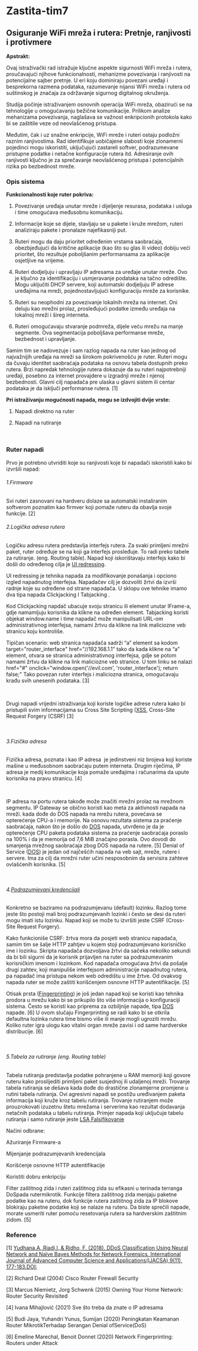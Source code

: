 # Zastita-tim7

## **Osiguranje WiFi mreža i rutera: Pretnje, ranjivosti i protivmere**

**Apstrakt:**

Ovaj istraživački rad istražuje ključne aspekte sigurnosti WiFi mreža i rutera, proučavajući njihove funkcionalnosti, mehanizme povezivanja i ranjivosti na potencijalne sajber pretnje. U eri koju dominiraju povezani uređaji i besprekorna razmena podataka, razumevanje nijansi WiFi mreža i rutera od suštinskog je značaja za održavanje sigurnog digitalnog okruženja.

Studija počinje istraživanjem osnovnih operacija WiFi mreža, obazirući se na tehnologije u omogućavanju bežične komunikacije. Prilikom analize mehanizama povezivanja, naglašava se važnost enkripcionih protokola kako bi se zaštitile veze od neovlašćenog pristupa.

Međutim, čak i uz snažne enkripcije, WiFi mreže i ruteri ostaju podložni raznim ranjivostima. Rad identifikuje uobičajene slabosti koje zlonamerni pojedinci mogu iskoristiti, uključujući zastareli softver, podrazumevane pristupne podatke i netačne konfiguracije rutera itd. Adresiranje ovih ranjivosti ključno je za sprečavanje neovlašćenog pristupa i potencijalnih rizika po bezbednost mreže.



### Opis sistema

**Funkcionalnosti koje ruter pokriva:**

1. Povezivanje uređaja unutar mreže i dijeljenje resurasa, podataka i usluga i time omogućava međusobnu komunikaciju.

2. Informacije koje se dijele, stavljaju se u pakete i kruže mrežom, ruteri analiziraju pakete i pronalaze najefikasniji put.

3. Ruteri mogu da daju prioritet određenim vrstama saobraćaja, obezbjeđujući da kritične aplikacije (kao što su glas ili video) dobiju veći prioritet, što rezultuje poboljšanim performansama za aplikacije osjetljive na vrijeme.

4. Ruteri dodjeljuju i upravljaju IP adresama za uređaje unutar mreže. Ovo je ključno za identifikaciju i usmjeravanje podataka na tačno odredište. Mogu uključiti DHCP servere, koji automatski dodjeljuju IP adrese uređajima na mreži, pojednostavljujući konfiguraciju mreže za korisnike.

5. Ruteri su neophodni za povezivanje lokalnih mreža na internet. Oni deluju kao mrežni prolaz, prosleđujući podatke između uređaja na lokalnoj mreži i šireg interneta.

6. Ruteri omogućavaju stvaranje podmreža, dijele veću mrežu na manje segmente. Ova segmentacija poboljšava performanse mreže, bezbednost i upravljanje.

Samim tim se nadovezuje i sam razlog napada na ruter kao jednog od najvažnijih uređaja na mreži sa širokom pokrivenošću je ruter. Ruteri mogu da čuvaju identitet saobraćaja podataka na osnovu tabela dostupnih preko rutera. Brzi napredak tehnologije rutera dokazuje da su ruteri najpotrebniji uređaji, posebno za internet provajdere u izgradnji mreže i njenoj bezbednosti. Glavni cilj napadača pre ulaska u glavni sistem ili centar podataka je da isključi performanse rutera. \[1\]



**Pri istraživanju mogućnosti napada, mogu se izdvojiti dvije vrste:**

1. Napadi direktno na ruter

2. Napadi na rutiranje

&nbsp;

### Ruter napadi

Prvo je potrebno utvriditi koje su ranjivosti koje bi napadači iskoristili kako bi izvršili napad:

###### 1.Firmware

Svi ruteri zasnovani na hardveru dolaze sa automatski instaliranim softverom poznatim kao firmver koji pomaže ruteru da obavlja svoje funkcije. \[2\]

###### 2.Logička adresa rutera

Logičku adresu rutera predstavlja interfejs rutera. Za svaki primljeni mrežni paket, ruter određuje se na koji ga interfejs prosleđuje. To radi preko tabele za rutiranje. (eng. Routing table). Napad koji iskorištavaju interfejs kako bi došli do određenog cilja je [UI redressing](https://github.com/n-vojin/Zastita-tim7/blob/main/UI%20Redressing.md).

UI redressing je tehnika napada za modifikovanje ponašanja i opciono izgled napadnutog interfejsa. Napadačev cilj je dozvoliti žrtvi da izvrši radnje koje su određene od strane napadača. U sklopu ove tehnike imamo dva tipa napada Clickjacking I Tabjacking .

Kod Clickjacking napdač ubacuje svoju stranicu ili element unutar IFrame-a, gdje namamljuju korisnika da klikne na određen element. Tabjacking koristi objekat window.name i time napadač može manipulisati URL-om administrativnog interfejsa, namami žrtvu da klikne na link maliciozne veb stranicu koju kontroliše.

Tipičan scenario: web stranica napadača sadrži “a” element sa kodom target="router_interface" href="//192.168.1.1" tako da kada klikne na “a” element, otvara se stranica administrativnog interfejsa, gdje se potom namami žrtvu da klikne na link maliciozne veb stranice. U tom linku se nalazi href="#" onclick="window.open('//evil.com', 'router_interface'); return false;" Tako povezan ruter interfejs i maliciozna stranica, omogućavaju krađu svih unesenih podataka. \[3\]

&nbsp;

Drugi napadi vrijedni istraživanja koji koriste logičke adrese rutera kako bi pristupili svim informacijama su Cross Site Scripting ([XSS](https://github.com/n-vojin/Zastita-tim7/blob/main/XSS.md), Cross-Site Request Forgery (CSRF) \[3\]

&nbsp;

###### 3.Fizička adresa

Fizička adresa, poznata i kao IP adresa  je jedinstveni niz brojeva koji koriste mašine u međusobnom saobraćaju putem interneta. Drugim riječima, IP adresa je medij komunikacije koja pomaže uređajima i računarima da upute korisnika na pravu stranicu. \[4\]

&nbsp;

IP adresa na portu rutera takođe može značiti mrežni prolaz na mrežnom segmentu. IP Gateway se obično koristi kao meta za aktivnosti napada na mreži. kada dođe do DOS napada na mrežu rutera, povećava se opterećenje CPU-a i memorije. Na osnovu rezultata sistema za praćenje saobraćaja, nakon što je došlo do [DOS](https://github.com/n-vojin/Zastita-tim7/blob/main/DoS%20Napad.md) napada, utvrđeno je da je opterećenje CPU paketa podataka sistema za praćenje saobraćaja poraslo na 100% i da je memorija od 7,6 MiB značajno porasla. Ovo dovodi do smanjenja mrežnog saobraćaja zbog DOS napada na rutere. \[5\] Denial of Service ([DOS](https://github.com/n-vojin/Zastita-tim7/blob/main/DoS%20Napad.md)) je jedan od najčešćih napada na veb sajt, mreže, rutere i servere. Ima za cilj da mrežni ruter učini nesposobnim da servisira zahteve ovlašćenih korisnika. \[5\]

&nbsp;

###### 4.[Podrazumjevani kredencijali](https://github.com/n-vojin/Zastita-tim7/blob/main/Napad%20preko%20direktne%20povezanosti.md)

Konkretno se baziramo na podrazumjevanu (default) lozinku. Razlog tome jeste što postoji mali broj podrazumjevanih lozinki i često se desi da ruteri mogu imati istu lozinku. Napad koji se može tu izvršiti jeste CSRF (Cross-Site Request Forgery).

Kako funkcioniše CSRF: žrtva mora da posjeti web stranicu napadača, samim tim se šalje HTTP zahtjev u kojem stoji podrazumjevano korisničko ime i lozinku. Skripta napadača dozvoljava žrtvi da sačeka nekoliko sekundi da bi bili sigurni da je korisnik prijavljen na ruter sa podrazumevanim korisničkim imenom i lozinkom. Kod napadača omogućava žrtvi da pošalje drugi zahtev, koji manipuliše interfejsom administracije napadnutog rutera, pa napadač ima pristupa nekom web odredištu u ime žrtve. Od ovakvog napada ruter se može zaštiti korišćenjem osnovne HTTP autentifikacije. \[5\]

Otisak prsta ([Fingerprinting](https://github.com/n-vojin/Zastita-tim7/blob/main/Fingerprinting.md)) je još jedan napad koji se koristi kao tehnika prodora u mrežu kako bi se prikupilo što više informacija o konfiguraciji sistema. Često se koristi kao priprema za ozbiljnije napade, tipa [DOS](https://github.com/n-vojin/Zastita-tim7/blob/main/DoS%20Napad.md) napade. \[6\] U ovom slučaju Fingerprinting se radi kako bi se otkrila defaultna lozinka rutera time bismo više ili manje mogli ugroziti mrežu. Koliko ruter igra ulogu kao vitalni organ mreže zavisi i od same hardverske distribucije. \[6\]

&nbsp;

###### 5.Tabela za rutiranje (eng. Routing table)

Tabela rutiranja predstavlja podatke pohranjene u RAM memoriji koji govore ruteru kako proslijediti primljeni paket susjednoj ili udaljenoj mreži. Trovanje tabela rutiranja se dešava kada dođe do drastične zlonamjerne promjene u rutini tabela rutiranja. Ovi agresivni napadi se postižu uređivanjem paketa informacija koji kruže kroz tabelu rutiranja. Trovanje rutiranjem može prouzrokovati izuzetnu štetu mrežama i serverima kao rezultat dodavanja netačnih podataka u tabelu rutiranja. Primjer napada koji uključuje tabelu rutiranja i samo rutiranje jeste [LSA Falsifikovanje](https://github.com/n-vojin/Zastita-tim7/blob/main/LSA%20Falsifikovanje.md)

Načini odbrane:

Ažuriranje Firmware-a

Mijenjanje podrazumjevanih kredencijala

Korišćenje osnovne HTTP autentifikacije

Koristiti dobru enkripciju

Filter zaštitnog zida i ruteri zaštitnog zida su efikasni u terinada terranga DoSpada rutermikrotik. Funkcije filtera zaštitnog zida menjaju paketne podatke kao na ruteru, dok funkcije rutera zaštitnog zida za IP blokove blokiraju paketne podatke koji se nalaze na ruteru. Da biste sprečili napade, morate usmeriti ruter pomoću resetovanja rutera sa hardverskim zaštitnim zidom. \[5\]





### Reference

[1] [Yudhana,A.,Riadi,I.,& Ridho, F. (2018). DDoS Classification Using Neural Network and Naïve Bayes Methods for Network Forensics. International Journal of Advanced Computer Science and Applications(IJACSA),9(11), 177-183.DOI:](https://thesai.org/Publications/ViewPaper?Volume=9&Issue=11&Code=ijacsa&SerialNo=25)

\[2\] Richard Deal (2004) Cisco Router Firewall Security

\[3\] Marcus Niemietz, Jorg Schwenk (2015) Owning Your Home Network: Router Security Revisited

\[4\] Ivana Mihajlović (2021) Sve što treba da znate o IP adresama

\[5\] Budi Jaya, Yuhandri Yunus, Sumijan (2020) Peningkatan Keamanan Router MikrotikTerhadap Serangan Denial ofService(DoS)

\[6\] Emeline Marechal, Benoit Donnet (2020) Network Fingerprinting: Routers under Attack
